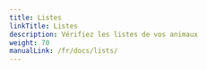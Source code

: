 ```yaml
---
title: Listes
linkTitle: Listes
description: Vérifiez les listes de vos animaux
weight: 70
manualLink: /fr/docs/lists/
---
```

<script>
  window.location.href = "/fr/docs/lists/";
</script>
